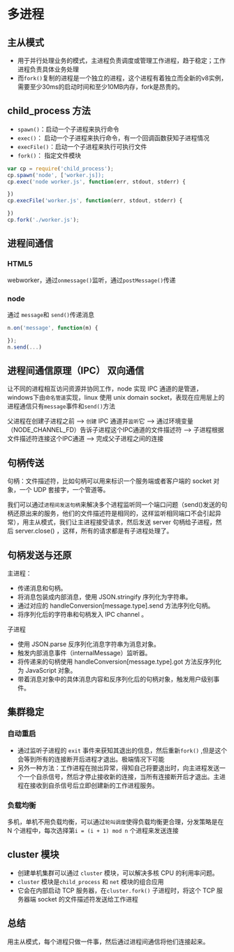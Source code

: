 # 多进程

## 主从模式
- 用于并行处理业务的模式，主进程负责调度或管理工作进程，趋于稳定；工作进程负责具体业务处理 
- 而`fork()`复制的进程是一个独立的进程，这个进程有着独立而全新的v8实例，需要至少30ms的启动时间和至少10MB内存，fork是昂贵的。

## child_process 方法
- `spawn()`：启动一个子进程来执行命令
- `exec()`： 启动一个子进程来执行命令，有一个回调函数获知子进程情况
- `execFile()`：启动一个子进程来执行可执行文件
- `fork()`： 指定文件模块
```javascript
var cp = require('child_process');
cp.spawn('node', ['worker.js]);
cp.exec('node worker.js', function(err, stdout, stderr) {

})
cp.execFile('worker.js', function(err, stdout, stderr) {

})
cp.fork('./worker.js');
```

## 进程间通信
### HTML5
webworker，通过`onmessage()`监听，通过`postMessage()`传递

### node
通过 `message`和 `send()`传递消息 
```javascript
n.on('message', function(m) {

});
n.send(...)
```

## 进程间通信原理（IPC） 双向通信
让不同的进程相互访问资源并协同工作，node 实现 IPC 通道的是管道，windows下由`命名管道`实现，linux 使用 unix domain socket，表现在应用层上的进程通信只有`message`事件和`send()`方法

父进程在创建子进程之前 --> `创建` IPC 通道并`监听`它 --> 通过环境变量（NODE_CHANNEL_FD）告诉子进程这个IPC通道的文件描述符 --> 子进程根据文件描述符连接这个IPC通道 --> 完成父子进程之间的连接

## 句柄传送
句柄：文件描述符，比如句柄可以用来标识一个服务端或者客户端的 socket 对象，一个 UDP 套接字，一个管道等。

我们可以通过`进程间发送句柄`来解决多个进程监听同一个端口问题（send()发送的句柄还原出来的服务，他们的文件描述符是相同的，这样监听相同端口不会引起异常），用主从模式，我们让主进程接受请求，然后发送 server 句柄给子进程，然后 server.close() ，这样，所有的请求都是有子进程处理了。

## 句柄发送与还原
主进程：

- 传递消息和句柄。
- 将消息包装成内部消息，使用 JSON.stringify 序列化为字符串。
- 通过对应的 handleConversion[message.type].send 方法序列化句柄。
- 将序列化后的字符串和句柄发入 IPC channel 。

子进程

- 使用 JSON.parse 反序列化消息字符串为消息对象。
- 触发内部消息事件（internalMessage）监听器。
- 将传递来的句柄使用 handleConversion[message.type].got 方法反序列化为 JavaScript 对象。
- 带着消息对象中的具体消息内容和反序列化后的句柄对象，触发用户级别事件。

## 集群稳定

### 自动重启
- 通过监听子进程的 `exit` 事件来获知其退出的信息，然后重新`fork()` ,但是这个会等到所有的连接断开后进程才退出。极端情况下可能
- 另外一种方法：工作进程在抛出异常，得知自己将要退出时，向主进程发送一个一个自杀信号，然后才停止接收新的连接，当所有连接断开后才退出。主进程在接收到自杀信号后立即创建新的工作进程服务。

### 负载均衡
多机，单机不用负载均衡，可以通过`轮叫调度`使得负载均衡更合理，分发策略是在 N 个进程中，每次选择第`i = (i + 1) mod n` 个进程来发送连接

## cluster 模块
- 创建单机集群可以通过 `cluster` 模块，可以解决多核 CPU 的利用率问题。
- `cluster` 模块是`child_process` 和 `net` 模块的组合应用
- 它会在内部启动 TCP 服务器，在`cluster.fork()` 子进程时，将这个 TCP 服务器端 socket 的文件描述符发送给工作进程

## 总结
用主从模式，每个进程只做一件事，然后通过进程间通信将他们连接起来。
